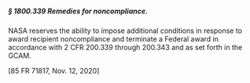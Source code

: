 ##### § 1800.339 Remedies for noncompliance. #####

NASA reserves the ability to impose additional conditions in response to award recipient noncompliance and terminate a Federal award in accordance with 2 CFR 200.339 through 200.343 and as set forth in the GCAM.

[85 FR 71817, Nov. 12, 2020]